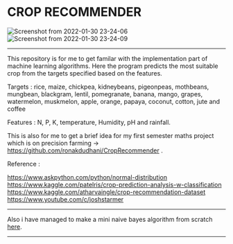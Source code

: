 # CROP RECOMMENDER


![Screenshot from 2022-01-30 23-24-06](https://user-images.githubusercontent.com/83636572/151711244-1592a9fa-fff3-4f25-89cf-4d4d6b756ce2.png)
![Screenshot from 2022-01-30 23-24-09](https://user-images.githubusercontent.com/83636572/151711248-fbca1874-cb7e-4814-aed9-8048d496d3e5.png)

---

This repository is for me to get familar with the implementation part of machine learning algorithms.
Here the program predicts the most suitable crop from the targets specified based on the features.

Targets : rice, maize, chickpea, kidneybeans, pigeonpeas, mothbeans, mungbean, blackgram, lentil, pomegranate, banana, mango, grapes, watermelon, muskmelon, apple, orange, papaya, coconut, cotton, jute and coffee

Features : N, P, K, temperature, Humidity, pH and  rainfall. 


This is also for me to get a brief idea for my first semester maths project which is on precision farming -> https://github.com/ronakdudhani/CropRecommender .


Reference : 

https://www.askpython.com/python/normal-distribution \
https://www.kaggle.com/patelris/crop-prediction-analysis-w-classification \
https://www.kaggle.com/atharvaingle/crop-recommendation-dataset \
https://www.youtube.com/c/joshstarmer

---

Also i have managed to make a mini naive bayes algorithm from scratch [here](https://github.com/Akshaj000/NaiveBayesClassifier_CropRecommender/tree/master/Custom%20Naive%20Bayes).


---

